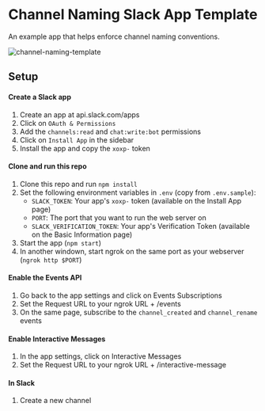 # Channel Naming Slack App Template

An example app that helps enforce channel naming conventions.

![channel-naming-template](https://cloud.githubusercontent.com/assets/700173/26272667/0e73a79a-3ce4-11e7-8afd-13e852c19939.gif)

## Setup

#### Create a Slack app

1. Create an app at api.slack.com/apps
1. Click on `OAuth & Permissions`
1. Add the `channels:read` and `chat:write:bot` permissions
1. Click on `Install App` in the sidebar
1. Install the app and copy the `xoxp-` token

#### Clone and run this repo
1. Clone this repo and run `npm install`
1. Set the following environment variables in `.env` (copy from `.env.sample`):
    * `SLACK_TOKEN`: Your app's `xoxp-` token (available on the Install App page)
    * `PORT`: The port that you want to run the web server on
    * `SLACK_VERIFICATION_TOKEN`: Your app's Verification Token (available on the Basic Information page)
1. Start the app (`npm start`)
1. In another windown, start ngrok on the same port as your webserver (`ngrok http $PORT`)

#### Enable the Events API
1. Go back to the app settings and click on Events Subscriptions
1. Set the Request URL to your ngrok URL + /events
1. On the same page, subscribe to the `channel_created` and `channel_rename` events

#### Enable Interactive Messages

1. In the app settings, click on Interactive Messages
1. Set the Request URL to your ngrok URL + /interactive-message

#### In Slack

1. Create a new channel

